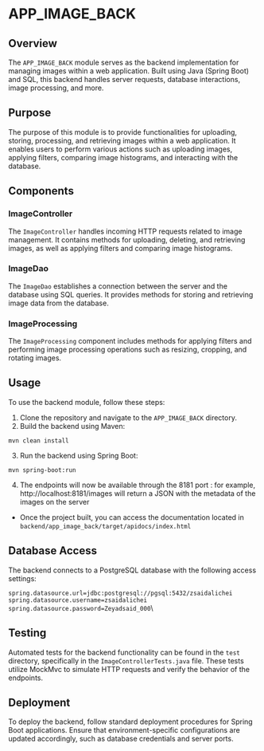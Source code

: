 # APP_IMAGE_BACK

## Overview

The `APP_IMAGE_BACK` module serves as the backend implementation for managing images within a web application. Built using Java (Spring Boot) and SQL, this backend handles server requests, database interactions, image processing, and more.

## Purpose

The purpose of this module is to provide functionalities for uploading, storing, processing, and retrieving images within a web application. It enables users to perform various actions such as uploading images, applying filters, comparing image histograms, and interacting with the database.

## Components

### ImageController

The `ImageController` handles incoming HTTP requests related to image management. It contains methods for uploading, deleting, and retrieving images, as well as applying filters and comparing image histograms.

### ImageDao

The `ImageDao` establishes a connection between the server and the database using SQL queries. It provides methods for storing and retrieving image data from the database.

### ImageProcessing

The `ImageProcessing` component includes methods for applying filters and performing image processing operations such as resizing, cropping, and rotating images.

## Usage

To use the backend module, follow these steps:

1. Clone the repository and navigate to the `APP_IMAGE_BACK` directory.
2. Build the backend using Maven:
```
mvn clean install
```
3. Run the backend using Spring Boot:
```
mvn spring-boot:run
```
4. The endpoints will now be available through the 8181 port : for example, http://localhost:8181/images will return a JSON with the metadata of the images on the server

* Once the project built, you can access the documentation located in `backend/app_image_back/target/apidocs/index.html`

## Database Access

The backend connects to a PostgreSQL database with the following access settings:

`spring.datasource.url=jdbc:postgresql://pgsql:5432/zsaidalichei`\
`spring.datasource.username=zsaidalichei`\
`spring.datasource.password=Zeyadsaid_000`\

## Testing

Automated tests for the backend functionality can be found in the `test` directory, specifically in the `ImageControllerTests.java` file. These tests utilize MockMvc to simulate HTTP requests and verify the behavior of the endpoints.

## Deployment

To deploy the backend, follow standard deployment procedures for Spring Boot applications. Ensure that environment-specific configurations are updated accordingly, such as database credentials and server ports.
